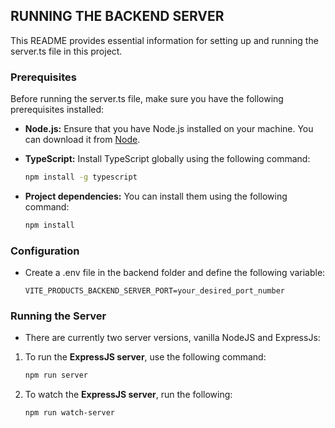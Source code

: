 ## RUNNING THE BACKEND SERVER

This README provides essential information for setting up and running the server.ts file in this project.

### Prerequisites

Before running the server.ts file, make sure you have the following prerequisites installed:

-   **Node.js:** Ensure that you have Node.js installed on your machine. You can download it from [Node](https://nodejs.org/).

-   **TypeScript:** Install TypeScript globally using the following command:

    ```bash
    npm install -g typescript
    ```

-   **Project dependencies:** You can install them using the following command:

    ```bash
    npm install
    ```

### Configuration

-   Create a .env file in the backend folder and define the following variable:

    ```env
    VITE_PRODUCTS_BACKEND_SERVER_PORT=your_desired_port_number
    ```

### Running the Server

-   There are currently two server versions, vanilla NodeJS and ExpressJs:

1.  To run the **ExpressJS server**, use the following command:

    ```bash
    npm run server
    ```

2.  To watch the **ExpressJS server**, run the following:

    ```bash
    npm run watch-server
    ```
